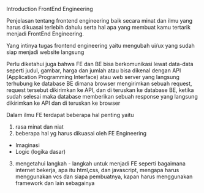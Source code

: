 Introduction FrontEnd Engineering

Penjelasan tentang frontend engineering baik secara minat dan ilmu yang harus dikuasai terlebih dahulu serta hal apa yang membuat kamu tertarik menjadi FrontEnd Engineering.

Yang intinya tugas frontend engineering yaitu mengubah ui/ux yang sudah siap menjadi website langsung

Perlu diketahui juga bahwa FE dan BE bisa berkomunikasi lewat data-data seperti judul, gambar, harga dan jumlah atau bisa dikenal dengan API (Application Programming Interface) atau web server yang langsung terhubung ke database BE dimana browser mengirimkan sebuah request, request tersebut dikirimkan ke API, dan di teruskan ke database BE, ketika sudah selesai maka database memberikan sebuah response yang langsung dikirimkan ke API dan di teruskan ke browser

Dalam ilmu FE terdapat beberapa hal penting yaitu

1. rasa minat dan niat
2. beberapa hal yg harus dikuasai oleh FE Engineering

- Imaginasi
- Logic (logika dasar)

3. mengetahui langkah - langkah untuk menjadi FE seperti bagaimana internet bekerja, apa itu html,css, dan javascript, mengapa harus menggunakan vcs dan siapa pembuatnya, kapan harus menggunakan framework dan lain sebagainya
